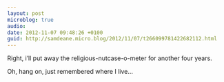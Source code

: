 ```yaml
---
layout: post
microblog: true
audio: 
date: 2012-11-07 09:48:26 +0100
guid: http://samdeane.micro.blog/2012/11/07/t266099781422682112.html
---
```

Right, i’ll put away the religious-nutcase-o-meter for another four years. 

Oh, hang on, just remembered where I live…
